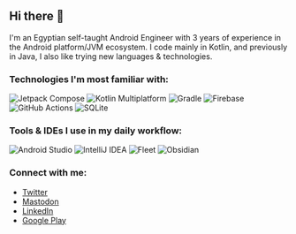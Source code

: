 ## Hi there 👋

I'm an Egyptian self-taught Android Engineer with 3 years of experience in the Android platform/JVM ecosystem. I code mainly in Kotlin, and previously in Java, I also like trying new languages & technologies. 

### Technologies I'm most familiar with:
![Jetpack Compose](https://img.shields.io/badge/Jetpack%20Compose-black?style=for-the-badge&logo=jetpack-compose)
![Kotlin Multiplatform](https://img.shields.io/badge/Kotlin%20Multiplatform-%237F52FF.svg?style=for-the-badge&logo=kotlin&logoColor=white)
![Gradle](https://img.shields.io/badge/Gradle-black?style=for-the-badge&logo=gradle&logoColor=white)
![Firebase](https://img.shields.io/badge/Firebase-039BE5?style=for-the-badge&logo=Firebase&logoColor=white)
![GitHub Actions](https://img.shields.io/badge/github%20actions-%232671E5.svg?style=for-the-badge&logo=githubactions&logoColor=white)
![SQLite](https://img.shields.io/badge/sqlite-%2307405e.svg?style=for-the-badge&logo=sqlite&logoColor=white)

### Tools & IDEs I use in my daily workflow:
![Android Studio](https://img.shields.io/badge/Android%20Studio-3DDC84.svg?style=for-the-badge&logo=android-studio&logoColor=white)
![IntelliJ IDEA](https://img.shields.io/badge/IntelliJIDEA-000000.svg?style=for-the-badge&logo=intellij-idea&logoColor=white)
![Fleet](https://img.shields.io/badge/Fleet-54f8ff?style=for-the-badge)
![Obsidian](https://img.shields.io/badge/Obsidian-%23483699.svg?style=for-the-badge&logo=obsidian&logoColor=white)

### Connect with me:
- [Twitter](https://twitter.com/Mr3y_Dev)
- [Mastodon](https://mastodon.social/@mr3yy)
- [LinkedIn](https://www.linkedin.com/in/abdelrahman-khiry/)
- [Google Play](https://play.google.com/store/apps/developer?id=Abdelrahman+Khairy) 
<!--
**mr3y-the-programmer/mr3y-the-programmer** is a ✨ _special_ ✨ repository because its `README.md` (this file) appears on your GitHub profile.
Here are some ideas to get you started:

- 🔭 I’m currently working on ...
- 🌱 I’m currently learning ...
- 👯 I’m looking to collaborate on ...
- 🤔 I’m looking for help with ...
- 💬 Ask me about ...
- 📫 How to reach me: ...
- 😄 Pronouns: ...
- ⚡ Fun fact: ...
-->
